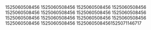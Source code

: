 1525060508456
1525060508456
1525060508456
1525060508456
1525060508456
1525060508456
1525060508456
1525060508456
1525060508456
1525060508456
1525060508456
1525060508456
1525060508456
1525060508456
15250605084561525071146717